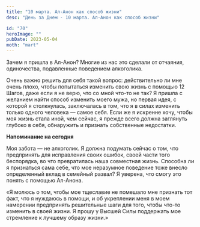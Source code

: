 ```yaml
---
title: "10 марта. Ал-Анон как способ жизни"
desc: "День за Днем - 10 марта. Ал-Анон как способ жизни"

id: "70"
heroImage: ""
pubDate: 2023-05-04
moth: "mart"
---
```


Зачем я пришла в Ал-Анон? Многие из нас это сделали от отчаяния, одиночества,
подавленные поведением алкоголика.

Очень важно решить для себя такой вопрос: действительно ли мне очень плохо,
чтобы попытаться изменить свою жизнь с помощью 12 Шагов, даже если я не верю,
что со мной что-то не так? Я пришла с желанием найти способ изменить моего
мужа, но первая идея, с которой я столкнулась, заключалась в том, что я в
силах изменить только одного человека — самое себя. Если же я искренне хочу,
чтобы моя жизнь стала иной, чем сейчас, я прежде всего должна заглянуть
глубоко в себя, обнаружить и признать собственные недостатки.

**Напоминание на сегодня**

Моя забота — не алкоголик. Я должна подумать сейчас о том, что предпринять для
исправления своих ошибок, своей части того беспорядка, во что превратилась
наша совместная жизнь. Способна ли я признаться сама себе, что мое неразумное
поведение тоже внесло определенный вклад в семейный развал? Я уверена, что
смогу это понять с помощью Ал-Анона.

«Я молюсь о том, чтобы мое тщеславие не помешало мне признать тот факт, что я
нуждаюсь в помощи, и об укреплении меня в моем намерении предпринять
решительные шаги для того, чтобы что-то изменить в своей жизни. Я прошу у
Высшей Силы поддержать мое стремление к лучшему образу жизни.»
